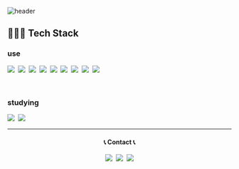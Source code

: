 ![header](https://capsule-render.vercel.app/api?type=Waving&color=auto&height=300&section=header&text=K_Min-hh&fontSize=70&animation=fadeIn)

  
<h2>👩🏻‍💻 Tech Stack</h2>
<h3>use</h3>
<p>
<img src="https://img.shields.io/badge/HTML5-E34F26?style=for-the-badge&logo=HTML5&logoColor=white"/></a>&nbsp
<img src="https://img.shields.io/badge/CSS3-1572B6?style=for-the-badge&logo=CSS3&logoColor=white"/></a>&nbsp
<img src="https://img.shields.io/badge/JavaScript-F7DF1E?style=for-the-badge&logo=JavaScript&logoColor=white"/></a>&nbsp
<img src="https://img.shields.io/badge/react-1572B6?style=for-the-badge&logo=react&logoColor="white"/></a>&nbsp
<img src="https://img.shields.io/badge/redux-7146B3?style=for-the-badge&logo=redux&logoColor="white"/></a>&nbsp
<img src="https://img.shields.io/badge/git-E34C26?style=for-the-badge&logo=git&logoColor=white">&nbsp
<img src="https://img.shields.io/badge/github-181717?style=for-the-badge&logo=github&logoColor=white">&nbsp
<img src="https://img.shields.io/badge/firebase-FFCA28?style=for-the-badge&logo=firebase&logoColor=white">&nbsp
<img src="https://img.shields.io/badge/figma-FBD8D8?style=for-the-badge&logo=figma&logoColor=white" />


</p>

</br>

<h3>studying</h3>
<p>
<img src="https://img.shields.io/badge/firebase-FFCA28?style=for-the-badge&logo=firebase&logoColor=white">&nbsp
<img src="https://img.shields.io/badge/typescript-0074C2?style=for-the-badge&logo=typescript&logoColor=white">&nbsp
</p>

<p>
<hr/>
<h4 align="center">📞 Contact 📞</h4>
<p align="center">
  <a href="https://minhhk.tistory.com/"><img src="https://img.shields.io/badge/Tech%20Blog-EB4C16?style=flat-square&logo=Tistory&logoColor=white&link=https://paksubeen.tistory.com/"/></a>&nbsp
  <a href="https://www.instagram.com/ndb_m.hhk/"><img src="https://img.shields.io/badge/Instagram-E4405F?style=flat-square&logo=Instagram&logoColor=white&link=https://www.instagram.com/ndb_m.hhk/"/></a>&nbsp
  <a href="mailto:alszn2222@gmail.com"><img src="https://img.shields.io/badge/Gmail-d14836?style=flat-square&logo=Gmail&logoColor=white&link=alszn2222@naver.gmail"/></a>
</p>
